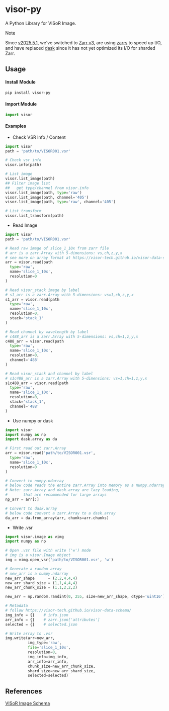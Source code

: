 # visor-py
A Python Library for VISoR Image.

> [!NOTE]
> Since [v2025.5.1](https://github.com/visor-tech/visor-py/releases/tag/v2025.5.1), we've switched to [Zarr v3](https://zarr-specs.readthedocs.io/en/latest/v3/core/index.html), are using [zarrs](https://github.com/ilan-gold/zarrs-python) to speed up I/O, and have replaced [dask](https://github.com/dask/dask) since it has not yet optimized its I/O for sharded Zarr.

## Usage
#### Install Module
```sh
pip install visor-py
```

#### Import Module
```py
import visor
```

#### Examples
- Check VSR Info / Content
```py
import visor
path = 'path/to/VISOR001.vsr'

# Check vsr info
visor.info(path)

# List image
visor.list_image(path)
## Filter image list
##   get type/channel from visor.info
visor.list_image(path, type='raw')
visor.list_image(path, channel='405')
visor.list_image(path, type='raw', channel='405')

# List transform
visor.list_transform(path)
```

- Read Image
```py
import visor
path = 'path/to/VISOR001.vsr'

# Read raw image of slice_1_10x from zarr file
# arr is a zarr.Array with 5-dimensions: vs,ch,z,y,x
# see more on array format at https://visor-tech.github.io/visor-data-schema
arr = visor.read(path
  type='raw',
  name='slice_1_10x',
  resolution=0
)

# Read visor_stack image by label
# s1_arr is a zarr.Array with 5-dimensions: vs=1,ch,z,y,x
s1_arr = visor.read(path
  type='raw',
  name='slice_1_10x',
  resolution=0,
  stack='stack_1'
)

# Read channel by wavelength by label
# c488_arr is a zarr.Array with 5-dimensions: vs,ch=1,z,y,x
c488_arr = visor.read(path
  type='raw',
  name='slice_1_10x',
  resolution=0,
  channel='488'
)

# Read visor_stack and channel by label
# s1c488_arr is a zarr.Array with 5-dimensions: vs=1,ch=1,z,y,x
s1c488_arr = visor.read(path
  type='raw',
  name='slice_1_10x',
  resolution=0,
  stack='stack_1',
  channel='488'
)
```

- Use numpy or dask
```py
import visor
import numpy as np
import dask.array as da

# First read out zarr.Array
arr = visor.read('path/to/VISOR001.vsr',
  type='raw',
  name='slice_1_10x',
  resolution=0
)

# Convert to numpy.ndarray
# below code reads the entire zarr.Array into memory as a numpy.ndarray
# Note: zarr.Array and dask.array are lazy loading, 
#       that are recommended for large arrays
np_arr = arr[:]

# Convert to dask.array
# below code convert a zarr.Array to a dask.array
da_arr = da.from_array(arr, chunks=arr.chunks)
```

- Write .vsr
```py
import visor.image as vimg
import numpy as np

# Open .vsr file with write ('w') mode
# img is a visor.Image object 
img = vimg.open_vsr('path/to/VISOR001.vsr', 'w')

# Generate a random array
# new_arr is a numpy.ndarray
new_arr_shape      = (2,2,4,4,4)
new_arr_shard_size = (1,1,4,4,4)
new_arr_chunk_size = (1,1,2,2,2)

new_arr = np.random.randint(0, 255, size=new_arr_shape, dtype='uint16')

# Metadata
# follow https://visor-tech.github.io/visor-data-schema/
img_info = {}    # info.json
arr_info = {}    # zarr.json['attributes']
selected = {}    # selected.json

# Write array to .vsr
img.write(arr=new_arr,
          img_type='raw',
          file='slice_1_10x',
          resolution=0,
          img_info=img_info,
          arr_info=arr_info,
          chunk_size=new_arr_chunk_size,
          shard_size=new_arr_shard_size,
          selected=selected)
```

## References
[VISoR Image Schema](https://visor-tech.github.io/visor-data-schema)
